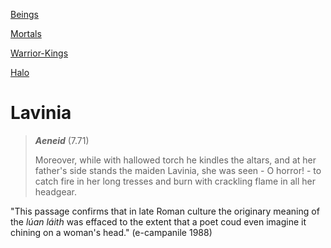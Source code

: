 

[Beings](beings.md)

[Mortals](mortals-humans-people.md)

[Warrior-Kings](king-ruler-chief-leader-lord.md)

[Halo](halo.md)

# Lavinia

> ***Aeneid*** (7.71)
> 
> Moreover, while with hallowed torch he kindles the altars, and at her father's side stands the maiden Lavinia, she was seen - O horror! - to catch fire in her long tresses and burn with crackling flame in all her headgear. 

"This passage confirms that in late Roman culture the originary meaning of the *lúan láith* was effaced to the extent that a poet coud even imagine it chining on a woman's head." (e-campanile 1988)
